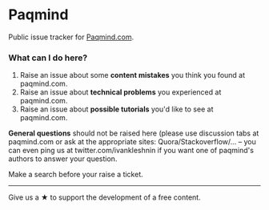 # Paqmind

Public issue tracker for [Paqmind.com](http://paqmind.com).

### What can I do here?

1. Raise an issue about some **content mistakes** you think you found at paqmind.com.
2. Raise an issue about **technical problems** you experienced at paqmind.com.
3. Raise an issue about **possible tutorials** you'd like to see at paqmind.com.

**General questions** should not be raised here (please use discussion tabs at paqmind.com or ask at the appropriate sites: Quora/Stackoverflow/... – you can even ping us at twitter.com/ivankleshnin if you want one of paqmind's authors to answer your question.

Make a search before your raise a ticket. 

---

Give us a &starf; to support the development of a free content.
